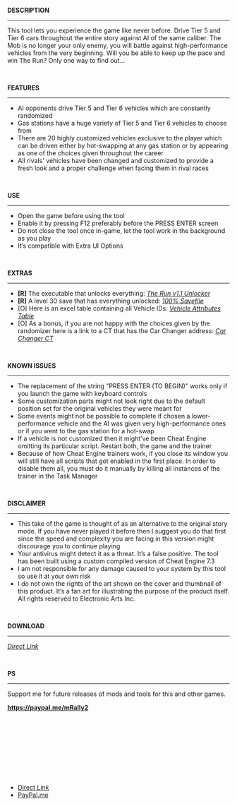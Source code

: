 <div class="rich-text"><p><strong>DESCRIPTION</strong></p><hr><p>This tool lets you experience the game like never before. Drive Tier 5 and Tier 6 cars throughout the entire story against AI of the same caliber. The Mob is no longer your only enemy, you will battle against high-performance vehicles from the very beginning. Will you be able to keep up the pace and win The Run? Only one way to find out...</p><p><br></p><p><strong>FEATURES</strong></p><hr><ul><li>AI opponents drive Tier 5 and Tier 6 vehicles which are constantly randomized</li><li>Gas stations have a huge variety of Tier 5 and Tier 6 vehicles to choose from</li><li>There are 20 highly customized vehicles exclusive to the player which can be driven either by hot-swapping at any gas station or by appearing as one of the choices given throughout the career</li><li>All rivals' vehicles have been changed and customized to provide a fresh look and a proper challenge when facing them in rival races</li></ul><p><br></p><p><strong>USE</strong></p><hr><ul><li>Open the game before using the tool</li><li>Enable it by pressing F12 preferably before the PRESS ENTER screen</li><li>Do not close the tool once in-game, let the tool work in the background as you play</li><li>It’s compatible with Extra UI Options</li></ul><p><br></p><p><strong>EXTRAS</strong></p><hr><ul><li><strong>[R]</strong> The executable that unlocks everything: <a target="_blank" rel="noopener noreferrer nofollow" href="https://mega.nz/file/lxBHhKBA#I81krRLXLYjgck8wcm2I_oDWqiIc3tghVtfLQub1JfM"><em>The Run v1.1 Unlocker</em></a></li><li><strong>[R]</strong> A level 30 save that has everything unlocked: <a target="_blank" rel="noopener noreferrer nofollow" href="https://mega.nz/file/wwgQHRbL#CxgMRsl2t7R94rTiEPJG54DG8dpVtTuKOt7-Jan7_F0"><em>100% Savefile</em></a></li><li>[O] Here is an excel table containing all Vehicle IDs: <a target="_blank" rel="noopener noreferrer nofollow" href="https://docs.google.com/spreadsheets/d/1PKMQ9pjzXqJNN7dPLvb09Cwpaonbf0m-/edit?usp=sharing&amp;ouid=115565166183456091745&amp;rtpof=true&amp;sd=true"><em>Vehicle Attributes Table</em></a></li><li>[O] As a bonus, if you are not happy with the choices given by the randomizer here is a link to a CT that has the Car Changer address: <a target="_blank" rel="noopener noreferrer nofollow" href="https://mega.nz/file/lkwmgKrT#fl8zSrOB_0LnDkNqz8N6kAeqCFsHkT76NITVGGeOx_A"><em>Car Changer CT</em></a></li></ul><p><br></p><p><strong>KNOWN ISSUES</strong></p><hr><ul><li>The replacement of the string "PRESS ENTER (TO BEGIN)" works only if you launch the game with keyboard controls</li><li>Some customization parts might not look right due to the default position set for the original vehicles they were meant for</li><li>Some events might not be possible to complete if chosen a lower-performance vehicle and the AI was given very high-performance ones or if you went to the gas station for a hot-swap</li><li>If a vehicle is not customized then it might’ve been Cheat Engine omitting its particular script. Restart both, the game and the trainer</li><li>Because of how Cheat Engine trainers work, if you close its window you will still have all scripts that got enabled in the first place. In order to disable them all, you must do it manually by killing all instances of the trainer in the Task Manager<br></li></ul><p><br></p><p><strong>DISCLAIMER</strong></p><hr><ul><li>This take of the game is thought of as an alternative to the original story mode. If you have never played it before then I suggest you do that first since the speed and complexity you are facing in this version might discourage you to continue playing</li><li>Your antivirus might detect it as a threat. It’s a false positive. The tool has been built using a custom compiled version of Cheat Engine 7.3</li><li>I am not responsible for any damage caused to your system by this tool so use it at your own risk</li><li>I do not own the rights of the art shown on the cover and thumbnail of this product. It’s a fan art for illustrating the purpose of the product itself. All rights reserved to Electronic Arts Inc.</li></ul><p><br></p><p><strong>DOWNLOAD</strong></p><hr><p><a target="_blank" rel="noopener noreferrer nofollow" href="https://mega.nz/file/B1AlSSxY#sumFHyqSDE-RTNWYL6c5FGQfK0pZNtamnqb6cyc9uGw"><em>Direct Link</em></a></p><p><br></p><p><strong>PS</strong></p><hr><p>Support me for future releases of mods and tools for this and other games.</p><p><strong><a href="https://paypal.me/mRally2" target="_blank" rel="noopener noreferrer nofollow">https://paypal.me/mRally2</a></strong></p></div>

<br><br><br><br><br><br><br><br>

* [Direct Link](https://mega.nz/file/B1AlSSxY#sumFHyqSDE-RTNWYL6c5FGQfK0pZNtamnqb6cyc9uGw)
* [PayPal.me](https://paypal.me/mRally2)
